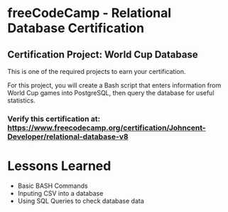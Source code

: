 # freeCodeCamp - Relational Database Certification
## Certification Project: World Cup Database
This is one of the required projects to earn your certification.

For this project, you will create a Bash script that enters information from World Cup games into PostgreSQL, then query the database for useful statistics.

### Verify this certification at: https://www.freecodecamp.org/certification/Johncent-Developer/relational-database-v8

# Lessons Learned
* Basic BASH Commands
* Inputing CSV into a database
* Using SQL Queries to check database data

